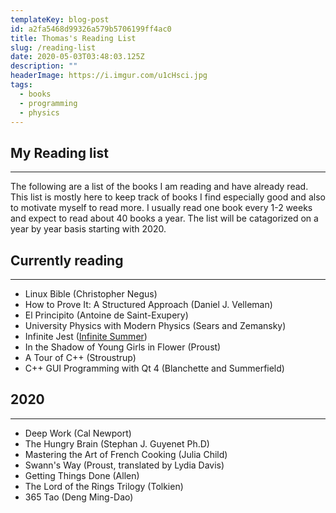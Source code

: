 ```yaml
---
templateKey: blog-post
id: a2fa5468d99326a579b5706199ff4ac0
title: Thomas's Reading List
slug: /reading-list
date: 2020-05-03T03:48:03.125Z
description: ""
headerImage: https://i.imgur.com/u1cHsci.jpg
tags:
  - books
  - programming
  - physics
---
```


## My Reading list
---
The following are a list of the books I am reading and have already read. This list is mostly here to keep track of books I find especially good and also to motivate myself to read more. I usually read one book every 1-2 weeks and expect to read about 40 books a year. The list will be catagorized on a year by year basis starting with 2020.


## Currently reading
---
* Linux Bible (Christopher Negus)
* How to Prove It: A Structured Approach (Daniel J. Velleman)
* El Principito (Antoine de Saint-Exupery)
* University Physics with Modern Physics (Sears and Zemansky)
* Infinite Jest ([Infinite Summer](https://www.reddit.com/r/infinitesummer/))
* In the Shadow of Young Girls in Flower (Proust)
* A Tour of C++ (Stroustrup)
* C++ GUI Programming with Qt 4 (Blanchette and Summerfield)

## 2020
---
* Deep Work (Cal Newport)
* The Hungry Brain (Stephan J. Guyenet Ph.D)
* Mastering the Art of French Cooking (Julia Child)
* Swann's Way (Proust, translated by Lydia Davis)
* Getting Things Done (Allen)
* The Lord of the Rings Trilogy (Tolkien)
* 365 Tao (Deng Ming-Dao)

